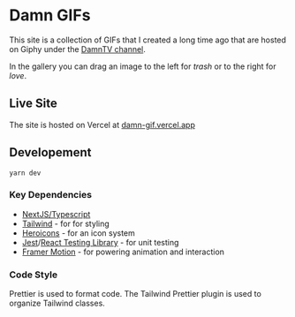 # Damn GIFs

This site is a collection of GIFs that I created a long time ago that are hosted on Giphy under the [DamnTV channel](https://giphy.com/channel/damntv).

In the gallery you can drag an image to the left for _trash_ or to the right for _love_.

## Live Site

The site is hosted on Vercel at [damn-gif.vercel.app](https://damn-gif.vercel.app/)

## Developement

```
yarn dev
```

### Key Dependencies

- [NextJS/Typescript](/docs/next-js.md)
- [Tailwind](https://tailwindcss.com/) - for for styling
- [Heroicons](https://heroicons.dev/) - for an icon system
- [Jest](https://jestjs.io/)/[React Testing Library](https://testing-library.com/docs/react-testing-library/intro/) - for unit testing
- [Framer Motion](https://www.framer.com/docs/) - for powering animation and interaction

### Code Style

Prettier is used to format code. The Tailwind Prettier plugin is used to organize Tailwind classes.
